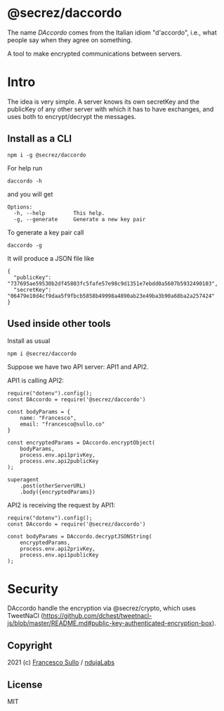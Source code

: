 # @secrez/daccordo

The name _DAccordo_ comes from the Italian idiom "d'accordo", i.e., what people say when they agree on something.

A tool to make encrypted communications between servers.

# Intro

The idea is very simple. A server knows its own secretKey and the publicKey of any other server with which it has to have exchanges, and uses both to encrypt/decrypt the messages.

## Install as a CLI

```
npm i -g @secrez/daccordo
```

For help run
```
daccordo -h
```
and you will get
``` 
Options:
  -h, --help         This help.
  -g, --generate     Generate a new key pair
```

To generate a key pair call
``` 
daccordo -g
```

It will produce a JSON file like
``` 
{
  "publicKey": "737695ae59530b2df45803fc5fafe57e98c9d1351e7ebdd0a5607b5932490103",
  "secretKey": "06479e10d4cf9daa5f9fbcb5858b49998a4890ab23e49ba3b90a68ba2a257424"
}
```

## Used inside other tools

Install as usual
```  
npm i @secrez/daccordo
```

Suppose we have two API server: API1 and API2.

API1 is calling API2:

```
require("dotenv").config();
const DAccordo = require('@secrez/daccordo')

const bodyParams = {
    name: "Francesco",
    email: "francesco@sullo.co" 
}

const encryptedParams = DAccordo.encryptObject(
    bodyParams, 
    process.env.api1privKey, 
    process.env.api2publicKey
);

superagent
    .post(otherServerURL)
    .body({encryptedParams})
```

API2 is receiving the request by API1:

```
require("dotenv").config();
const DAccordo = require('@secrez/daccordo')

const bodyParams = DAccordo.decryptJSONString(
    encryptedParams, 
    process.env.api2privKey, 
    process.env.api1publicKey
);
```

# Security

DAccordo handle the encryption via @secrez/crypto, which uses TweetNaCl (https://github.com/dchest/tweetnacl-js/blob/master/README.md#public-key-authenticated-encryption-box).

## Copyright

2021 (c) [Francesco Sullo](https://francesco.sullo.co) / [ndujaLabs](https://ndujalabs.com)

## License

MIT

